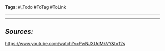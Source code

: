 **Tags:** #_Todo
#ToTag #ToLink 
- - -


- - - 
## ***Sources:***
https://www.youtube.com/watch?v=PwNJXUdMkVY&t=12s